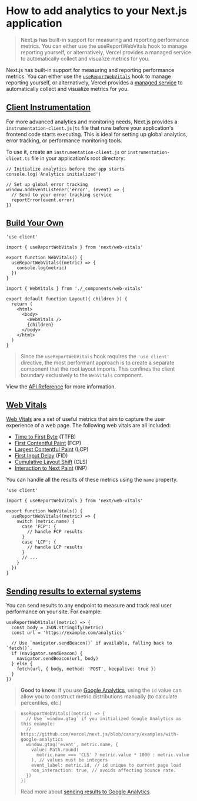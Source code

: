# How to add analytics to your Next.js application

> Next.js has built-in support for measuring and reporting performance metrics. You can either use the useReportWebVitals hook to manage reporting yourself, or alternatively, Vercel provides a managed service to automatically collect and visualize metrics for you.



Next.js has built-in support for measuring and reporting performance metrics. You can either use the [`useReportWebVitals`](/docs/app/api-reference/functions/use-report-web-vitals) hook to manage reporting yourself, or alternatively, Vercel provides a [managed service](https://vercel.com/analytics?utm_source=next-site&utm_medium=docs&utm_campaign=next-website) to automatically collect and visualize metrics for you.

## [Client Instrumentation](#client-instrumentation)

For more advanced analytics and monitoring needs, Next.js provides a `instrumentation-client.js|ts` file that runs before your application's frontend code starts executing. This is ideal for setting up global analytics, error tracking, or performance monitoring tools.

To use it, create an `instrumentation-client.js` or `instrumentation-client.ts` file in your application's root directory:

    // Initialize analytics before the app starts
    console.log('Analytics initialized')
     
    // Set up global error tracking
    window.addEventListener('error', (event) => {
      // Send to your error tracking service
      reportError(event.error)
    })

## [Build Your Own](#build-your-own)

    'use client'
     
    import { useReportWebVitals } from 'next/web-vitals'
     
    export function WebVitals() {
      useReportWebVitals((metric) => {
        console.log(metric)
      })
    }

    import { WebVitals } from './_components/web-vitals'
     
    export default function Layout({ children }) {
      return (
        <html>
          <body>
            <WebVitals />
            {children}
          </body>
        </html>
      )
    }

> Since the `useReportWebVitals` hook requires the `'use client'` directive, the most performant approach is to create a separate component that the root layout imports. This confines the client boundary exclusively to the `WebVitals` component.

View the [API Reference](/docs/app/api-reference/functions/use-report-web-vitals) for more information.

## [Web Vitals](#web-vitals)

[Web Vitals](https://web.dev/vitals/) are a set of useful metrics that aim to capture the user experience of a web page. The following web vitals are all included:

*   [Time to First Byte](https://developer.mozilla.org/docs/Glossary/Time_to_first_byte) (TTFB)
*   [First Contentful Paint](https://developer.mozilla.org/docs/Glossary/First_contentful_paint) (FCP)
*   [Largest Contentful Paint](https://web.dev/lcp/) (LCP)
*   [First Input Delay](https://web.dev/fid/) (FID)
*   [Cumulative Layout Shift](https://web.dev/cls/) (CLS)
*   [Interaction to Next Paint](https://web.dev/inp/) (INP)

You can handle all the results of these metrics using the `name` property.

    'use client'
     
    import { useReportWebVitals } from 'next/web-vitals'
     
    export function WebVitals() {
      useReportWebVitals((metric) => {
        switch (metric.name) {
          case 'FCP': {
            // handle FCP results
          }
          case 'LCP': {
            // handle LCP results
          }
          // ...
        }
      })
    }

## [Sending results to external systems](#sending-results-to-external-systems)

You can send results to any endpoint to measure and track real user performance on your site. For example:

    useReportWebVitals((metric) => {
      const body = JSON.stringify(metric)
      const url = 'https://example.com/analytics'
     
      // Use `navigator.sendBeacon()` if available, falling back to `fetch()`.
      if (navigator.sendBeacon) {
        navigator.sendBeacon(url, body)
      } else {
        fetch(url, { body, method: 'POST', keepalive: true })
      }
    })

> **Good to know**: If you use [Google Analytics](https://analytics.google.com/analytics/web/), using the `id` value can allow you to construct metric distributions manually (to calculate percentiles, etc.)

>     useReportWebVitals((metric) => {
>       // Use `window.gtag` if you initialized Google Analytics as this example:
>       // https://github.com/vercel/next.js/blob/canary/examples/with-google-analytics
>       window.gtag('event', metric.name, {
>         value: Math.round(
>           metric.name === 'CLS' ? metric.value * 1000 : metric.value
>         ), // values must be integers
>         event_label: metric.id, // id unique to current page load
>         non_interaction: true, // avoids affecting bounce rate.
>       })
>     })
> 
> Read more about [sending results to Google Analytics](https://github.com/GoogleChrome/web-vitals#send-the-results-to-google-analytics).
